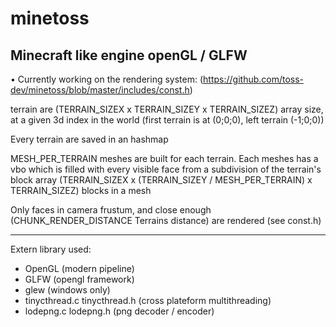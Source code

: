 # minetoss

Minecraft like engine openGL / GLFW
-----------------------------------------------

• Currently working on the rendering system: (https://github.com/toss-dev/minetoss/blob/master/includes/const.h)

terrain are (TERRAIN_SIZEX x TERRAIN_SIZEY x TERRAIN_SIZEZ) array size, at a given 3d index in the world
(first terrain is at (0;0;0), left terrain (-1;0;0))

Every terrain are saved in an hashmap

MESH_PER_TERRAIN meshes are built for each terrain.
Each meshes has a vbo which is filled with every visible face from a subdivision of the terrain's block array
(TERRAIN_SIZEX x (TERRAIN_SIZEY / MESH_PER_TERRAIN) x TERRAIN_SIZEZ) blocks in a mesh

Only faces in camera frustum, and close enough (CHUNK_RENDER_DISTANCE Terrains distance) are rendered (see const.h)



--------------------------------------
Extern library used:
* OpenGL (modern pipeline)
* GLFW (opengl framework)
* glew (windows only)
* tinycthread.c tinycthread.h (cross plateform multithreading)
* lodepng.c lodepng.h (png decoder / encoder)
